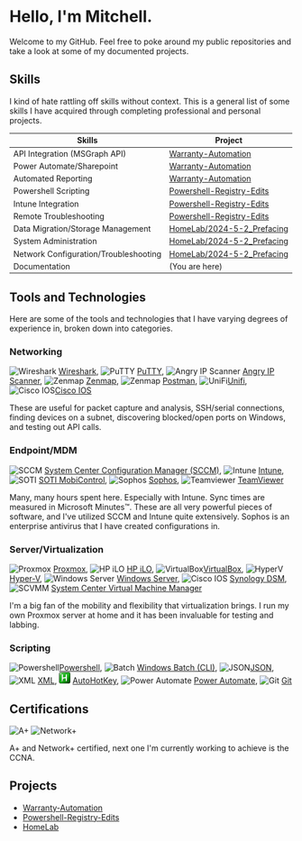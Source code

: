 # Hello, I'm Mitchell.

Welcome to my GitHub. Feel free to poke around my public repositories and take a look at some of my documented projects.

## Skills
I kind of hate rattling off skills without context. This is a general list of some skills I have acquired through completing professional and personal projects.

| **Skills**                     	| **Project**                                                            	|
|-------------------------------	|------------------------------------------------------------------------	|
| API Integration (MSGraph API) 	| [Warranty-Automation](https://github.com/5g6zjt8m/Warranty-Automation) 	|
| Power Automate/Sharepoint     	| [Warranty-Automation](https://github.com/5g6zjt8m/Warranty-Automation) 	|
| Automated Reporting           	| [Warranty-Automation](https://github.com/5g6zjt8m/Warranty-Automation) 	|
| Powershell Scripting              | [Powershell-Registry-Edits](https://github.com/5g6zjt8m/Powershell-Registry-Edits) 	|
| Intune Integration        	    | [Powershell-Registry-Edits](https://github.com/5g6zjt8m/Powershell-Registry-Edits) 	|
| Remote Troubleshooting            | [Powershell-Registry-Edits](https://github.com/5g6zjt8m/Powershell-Registry-Edits) 	|
| Data Migration/Storage Management | [HomeLab/2024-5-2_Prefacing](https://github.com/5g6zjt8m/HomeLab/tree/main/Entries/2024-5-2_Prefacing) 	|
| System Administration             | [HomeLab/2024-5-2_Prefacing](https://github.com/5g6zjt8m/HomeLab/tree/main/Entries/2024-5-2_Prefacing) 	|
| Network Configuration/Troubleshooting| [HomeLab/2024-5-2_Prefacing](https://github.com/5g6zjt8m/HomeLab/tree/main/Entries/2024-5-2_Prefacing) 	|
| Documentation           	        | (You are here) 	                                                        |


## Tools and Technologies
Here are some of the tools and technologies that I have varying degrees of experience in, broken down into categories.

### Networking
<img src="https://avatars.githubusercontent.com/u/6233056?s=48&v=4" alt="Wireshark" width="20"/> [Wireshark](https://github.com/wireshark/wireshark), 
<img src="https://upload.wikimedia.org/wikipedia/commons/thumb/e/e7/PuTTY_Icon.svg/2048px-PuTTY_Icon.svg.png" alt="PuTTY" width="20"/> [PuTTY](https://www.putty.org/), 
<img src="https://upload.wikimedia.org/wikipedia/commons/thumb/c/c2/Angry_ip_scan_logo.svg/1200px-Angry_ip_scan_logo.svg.png" alt="Angry IP Scanner" width="20"/> [Angry IP Scanner](https://github.com/angryip/ipscan), 
<img src="https://nmap.org/images/sitelogo.png" alt="Zenmap" width="20"/> [Zenmap](https://nmap.org/zenmap/), 
<img src="https://kinlane-productions2.s3.amazonaws.com/postman/logo-glyph.png" alt="Zenmap" width="20"/> [Postman](https://www.postman.com/),
<img src="https://play-lh.googleusercontent.com/6xPvOaJmSyc68OzFx9d84uxGZuxOQg6DYgwWUIp_DoeXaT1u_wtdtnSu8wgT7N-344fk" alt="UniFi" width="20"/>[Unifi](https://www.ui.com/introduction),
<img src="https://cdn4.iconfinder.com/data/icons/flat-brand-logo-2/512/cisco-512.png" alt="Cisco IOS" width="20"/>[Cisco IOS](https://www.cisco.com/c/en/us/products/ios-nx-os-software/index.html)

These are useful for packet capture and analysis, SSH/serial connections, finding devices on a subnet, discovering blocked/open ports on Windows, and testing out API calls.

### Endpoint/MDM
<img src="https://archive.org/download/sccm-icon/sccm-icon.png" alt="SCCM" width="20"/> [System Center Configuration Manager (SCCM)](https://www.microsoft.com/en-us/evalcenter/download-microsoft-endpoint-configuration-manager), 
<img src="https://play-lh.googleusercontent.com/9jqnFF6rpeGZx92dyWCjfUocVSEI8D_elLj6IDRb_qko4nTwwQ_8QHW8mUQ3l3vkFTvi" alt="Intune" width="20"/> [Intune](https://intune.microsoft.com/), 
<img src="https://soti.net/media/jngbnw3f/soti-mobicontrol-icon.png" alt="SOTI" width="20"/> [SOTI MobiControl](https://soti.net/products/soti-mobicontrol/), 
<img src="https://cdn.icon-icons.com/icons2/2407/PNG/512/sophos_icon_146050.png" alt="Sophos" width="20"/> [Sophos](https://www.sophos.com/en-us),
<img src="https://encrypted-tbn0.gstatic.com/images?q=tbn:ANd9GcSqYmNK6Irz70499oDPDtoT-dCYNRI5KBAuVPMdeSGmHg&s" alt="Teamviewer" width="20"/> [TeamViewer](https://www.teamviewer.com/en-us/)

Many, many hours spent here. Especially with Intune. Sync times are measured in Microsoft Minutes™. These are all very powerful pieces of software, and I've utilized SCCM and Intune quite extensively. Sophos is an enterprise antivirus that I have created configurations in.

### Server/Virtualization
<img src="https://camo.githubusercontent.com/cb6c50486cf76c4a9a9a4c7811f8bf97f59f7512d11119a386021086997cae0e/68747470733a2f2f7777772e70726f786d6f782e636f6d2f696d616765732f70726f786d6f782f50726f786d6f785f73796d626f6c5f7374616e646172645f6865782e706e67" alt="Proxmox" width="20"/> [Proxmox](https://www.proxmox.com/en/about/media-kit),
<img src="https://play-lh.googleusercontent.com/zIImkiE6y_aq9IV0ndhHcqS0W6HBKk1iUSYn01BDQk3fs27xm-o3PjkIbpAoUgjnD04=w240-h480-rw" alt="HP iLO" width="20"/> [HP iLO](https://www.hpe.com/us/en/hpe-integrated-lights-out-ilo.html),
<img src="https://upload.wikimedia.org/wikipedia/commons/d/d5/Virtualbox_logo.png" alt="VirtualBox" width="20"/>[VirtualBox](https://www.virtualbox.org/),
<img src="https://www.tenforums.com/geek/gars/images/2/types/thumb_Hyper_V_Manager.png" alt="HyperV" width="20"/> [Hyper-V](https://learn.microsoft.com/en-us/windows-server/virtualization/hyper-v/hyper-v-technology-overview),
<img src="https://cdn.worldvectorlogo.com/logos/windows-server-2.svg" alt="Windows Server" width="20"/> [Windows Server](https://www.microsoft.com/en-us/windows-server),
<img src="https://community.synology.com/images/picture/1280x1280/507/1588829446_24nk8.png" alt="Cisco IOS" width="20"/> [Synology DSM](https://www.synology.com/en-us/dsm),
<img src="https://microsoft.github.io/CSS-SystemCenter/VMM.png" alt="SCVMM" width="20"/> [System Center Virtual Machine Manager](https://learn.microsoft.com/en-us/system-center/vmm/?view=sc-vmm-2022)

I'm a big fan of the mobility and flexibility that virtualization brings. I run my own Proxmox server at home and it has been invaluable for testing and labbing.

### Scripting
<img src="https://upload.wikimedia.org/wikipedia/commons/a/af/PowerShell_Core_6.0_icon.png" alt="Powershell" width="20"/>[Powershell](https://learn.microsoft.com/en-us/powershell/),
<img src="https://cdn.icon-icons.com/icons2/191/PNG/256/bat_file_23142.png" alt="Batch" width="20"/> [Windows Batch (CLI)](https://learn.microsoft.com/en-us/windows-server/administration/windows-commands/windows-commands),
<img src="https://upload.wikimedia.org/wikipedia/commons/thumb/c/c9/JSON_vector_logo.svg/1200px-JSON_vector_logo.svg.png" alt="JSON" width="20"/>[JSON](https://www.json.org/json-en.html),
<img src="https://upload.wikimedia.org/wikipedia/commons/thumb/e/e6/Text-xml.svg/2233px-Text-xml.svg.png" alt="XML" width="20"/> [XML](https://en.wikipedia.org/wiki/XML),
<img src="https://raw.githubusercontent.com/Ixiko/AHK-Forum/master/images/AHK%20main%20icon.png" alt="AutoHotKey" width="20"/> [AutoHotKey](https://www.autohotkey.com/),
<img src="https://play-lh.googleusercontent.com/aeXs0qriXwmHVWtq9u4zVUO6SifULKtJOQdtBg6wDQqaNEaaJKl6b2oiABMmHn6yLH8" alt="Power Automate" width="20"/> [Power Automate](https://www.microsoft.com/en-us/power-platform/products/power-automate),
<img src="https://git-scm.com/images/logos/downloads/Git-Icon-1788C.png" alt="Git" width="20"/> [Git](https://git-scm.com/)

## Certifications
<img src="https://images.credly.com/images/a81e53e7-3649-4366-917d-9611bb74c10c/CompTIA_A_2B.png" alt="A+" width="200"/> <img src="https://images.credly.com/images/e1fc05b2-959b-45a4-8d20-124b1df121fe/CompTIA_Network_2Bce.png" alt="Network+" width="200"/>

A+ and Network+ certified, next one I'm currently working to achieve is the CCNA.

## Projects
- [Warranty-Automation](https://github.com/5g6zjt8m/Warranty-Automation)
- [Powershell-Registry-Edits](https://github.com/5g6zjt8m/Powershell-Registry-Edits)
- [HomeLab](https://github.com/5g6zjt8m/HomeLab)